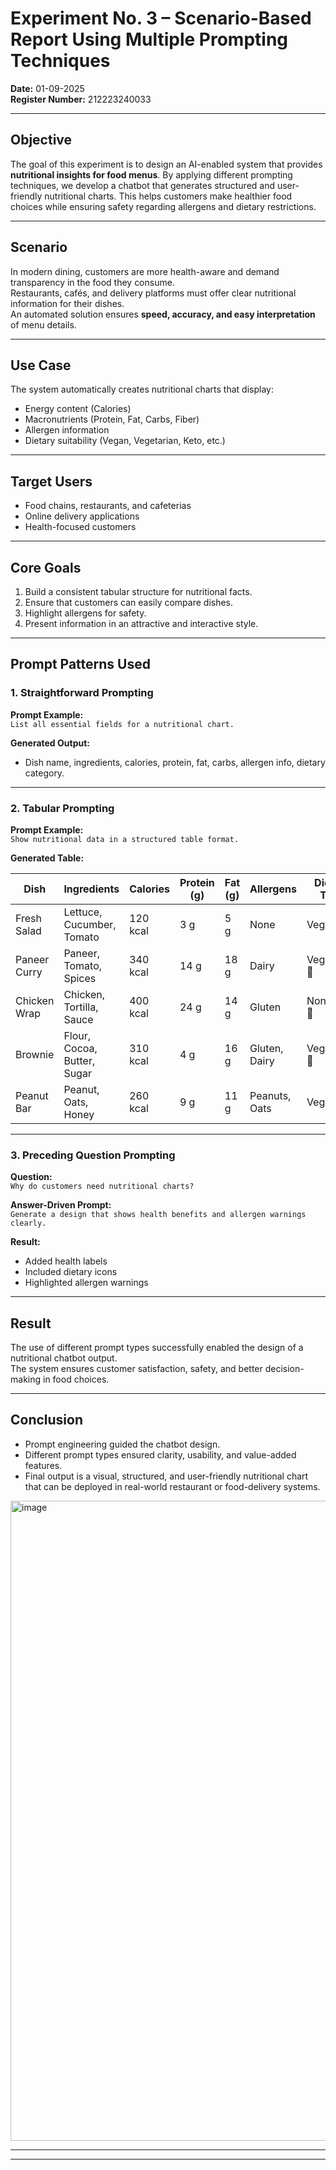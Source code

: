 # Experiment No. 3 – Scenario-Based Report Using Multiple Prompting Techniques

**Date:** 01-09-2025  
**Register Number:** 212223240033 

---

## Objective
The goal of this experiment is to design an AI-enabled system that provides **nutritional insights for food menus**. By applying different prompting techniques, we develop a chatbot that generates structured and user-friendly nutritional charts. This helps customers make healthier food choices while ensuring safety regarding allergens and dietary restrictions.

---

##  Scenario
In modern dining, customers are more health-aware and demand transparency in the food they consume.  
Restaurants, cafés, and delivery platforms must offer clear nutritional information for their dishes.  
An automated solution ensures **speed, accuracy, and easy interpretation** of menu details.

---

##  Use Case
The system automatically creates nutritional charts that display:
- Energy content (Calories)  
- Macronutrients (Protein, Fat, Carbs, Fiber)  
- Allergen information  
- Dietary suitability (Vegan, Vegetarian, Keto, etc.)  

---

##  Target Users
- Food chains, restaurants, and cafeterias  
- Online delivery applications  
- Health-focused customers  

---

##  Core Goals
1. Build a consistent tabular structure for nutritional facts.  
2. Ensure that customers can easily compare dishes.  
3. Highlight allergens for safety.  
4. Present information in an attractive and interactive style.  

---

##  Prompt Patterns Used

### 1. Straightforward Prompting
**Prompt Example:**  
`List all essential fields for a nutritional chart.`  

**Generated Output:**  
- Dish name, ingredients, calories, protein, fat, carbs, allergen info, dietary category.  

---

### 2. Tabular Prompting
**Prompt Example:**  
`Show nutritional data in a structured table format.`  

**Generated Table:**

| Dish            | Ingredients                  | Calories | Protein (g) | Fat (g) | Allergens       | Dietary Type |
|-----------------|------------------------------|----------|-------------|---------|----------------|--------------|
| Fresh Salad     | Lettuce, Cucumber, Tomato    | 120 kcal | 3 g         | 5 g     | None           | Vegan 🥗     |
| Paneer Curry    | Paneer, Tomato, Spices       | 340 kcal | 14 g        | 18 g    | Dairy          | Vegetarian 🌱 |
| Chicken Wrap    | Chicken, Tortilla, Sauce     | 400 kcal | 24 g        | 14 g    | Gluten         | Non-Veg 🍗   |
| Brownie         | Flour, Cocoa, Butter, Sugar  | 310 kcal | 4 g         | 16 g    | Gluten, Dairy  | Vegetarian 🌱 |
| Peanut Bar      | Peanut, Oats, Honey          | 260 kcal | 9 g         | 11 g    | Peanuts, Oats  | Vegan 🥗     |

---

### 3. Preceding Question Prompting
**Question:**  
`Why do customers need nutritional charts?`  

**Answer-Driven Prompt:**  
`Generate a design that shows health benefits and allergen warnings clearly.`  

**Result:**  
- Added health labels  
- Included dietary icons  
- Highlighted allergen warnings  

---

## Result
The use of different prompt types successfully enabled the design of a nutritional chatbot output.  
The system ensures customer satisfaction, safety, and better decision-making in food choices.

---

## Conclusion
- Prompt engineering guided the chatbot design.  
- Different prompt types ensured clarity, usability, and value-added features.  
- Final output is a visual, structured, and user-friendly nutritional chart that can be deployed in real-world restaurant or food-delivery systems.  
<img width="1024" height="1024" alt="image" src="https://github.com/user-attachments/assets/7f08cb4c-4a1f-46d9-8d1b-6ae398da0a96" />

---


---
